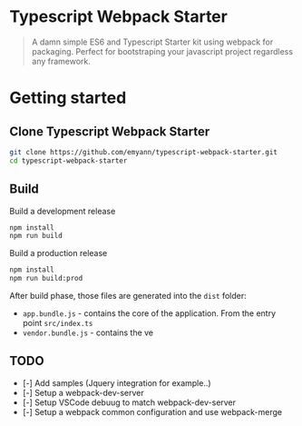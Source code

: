 # Typescript Webpack Starter
>A damn simple ES6 and Typescript Starter kit using webpack for packaging. Perfect for bootstraping your javascript project regardless any framework.

# Getting started

## Clone Typescript Webpack Starter
```bash
git clone https://github.com/emyann/typescript-webpack-starter.git
cd typescript-webpack-starter
```

## Build
Build a development release
```bash
npm install
npm run build
```

Build a production release
```bash
npm install
npm run build:prod
```
After build phase, those files are generated into the `dist` folder:
- `app.bundle.js` - contains the core of the application. From the entry point `src/index.ts`
- `vendor.bundle.js` - contains the ve

## TODO

- [-] Add samples (Jquery integration for example..)
- [-] Setup a webpack-dev-server
- [-] Setup VSCode debuug to match webpack-dev-server
- [-] Setup a webpack common configuration and use webpack-merge